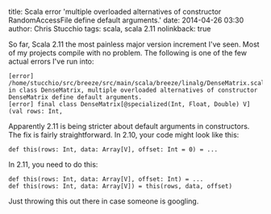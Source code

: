 title: Scala error 'multiple overloaded alternatives of constructor RandomAccessFile define default arguments.'
date: 2014-04-26 03:30
author: Chris Stucchio
tags: scala, scala 2.11
nolinkback: true





So far, Scala 2.11 the most painless major version increment I've seen. Most of my projects compile with no problem. The following is one of the few actual errors I've run into:

    [error] /home/stucchio/src/breeze/src/main/scala/breeze/linalg/DenseMatrix.scala:51: in class DenseMatrix, multiple overloaded alternatives of constructor DenseMatrix define default arguments.
    [error] final class DenseMatrix[@specialized(Int, Float, Double) V](val rows: Int,

Apparently 2.11 is being stricter about default arguments in constructors. The fix is fairly straightforward. In 2.10, your code might look like this:

    def this(rows: Int, data: Array[V], offset: Int = 0) = ...

In 2.11, you need to do this:

    def this(rows: Int, data: Array[V], offset: Int) = ...
    def this(rows: Int, data: Array[V]) = this(rows, data, offset)

Just throwing this out there in case someone is googling.



